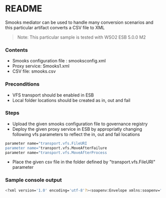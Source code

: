 # README

Smooks mediator can be used to handle many conversion scenarios and this particular artifact converts a CSV file to XML
> Note: This particular sample is tested with WSO2 ESB 5.0.0 M2 
### Contents 

  - Smooks configuration file : smooksconfig.xml
  - Proxy service: Smooks1.xml
  - CSV file: smooks.csv

### Preconditions
- VFS transport should be enabled in ESB
- Local folder locations should be created as in, out and fail

### Steps
- Upload the given smooks configuration file to governance registry
- Deploy the given proxy service in ESB by appropriatly changing following vfs parameters to reflect the in, out and fail locations
```sh
parameter name="transport.vfs.FileURI
parameter name="transport.vfs.MoveAfterFailure
parameter name="transport.vfs.MoveAfterProcess
```
- Place the given csv file in the folder defined by "transport.vfs.FileURI" parameter

### Sample console output
```sh
<?xml version='1.0' encoding='utf-8'?><soapenv:Envelope xmlns:soapenv="http://schemas.xmlsoap.org/soap/envelope/"><soapenv:Body><people><person number="1"><firstname>Chathurika</firstname><lastname>Erandi</lastname><gender>Female</gender><age>30</age><country>Sri Lanka</country></person><person number="2"><firstname>Naleen</firstname><lastname>Perera</lastname><gender>Male</gender><age>35</age><country>Sri Lanka</country></person></people></soapenv:Body></soapenv:Envelope>
```
